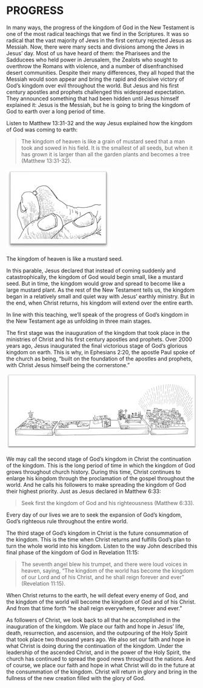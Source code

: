 # PROGRESS

In many ways, the progress of the kingdom of God in the New Testament is one of the most radical teachings that we find in the Scriptures. It was so radical that the vast majority of Jews in the first century rejected Jesus as Messiah. Now, there were many sects and divisions among the Jews in Jesus’ day. Most of us have heard of them: the Pharisees and the Sadducees who held power in Jerusalem, the Zealots who sought to overthrow the Romans with violence, and a number of disenfranchised desert communities. Despite their many differences, they all hoped that the Messiah would soon appear and bring the rapid and decisive victory of God’s kingdom over evil throughout the world. But Jesus and his first century apostles and prophets challenged this widespread expectation. They announced something that had been hidden until Jesus himself explained it: Jesus is the Messiah, but he is going to bring the kingdom of God to earth over a long period of time.

Listen to Matthew 13:31-32 and the way Jesus explained how the kingdom of God was coming to earth:

> The kingdom of heaven is like a grain of mustard seed that a man took and sowed in his field. It is the smallest of all seeds, but when it has grown it is larger than all the garden plants and becomes a tree (Matthew 13:31-32).

![1.1.2.manuscript.pic10](https://github.com/thirdmill/images/raw/main/1.1.2.manuscript.pic10.png)

The kingdom of heaven is like a mustard seed.

In this parable, Jesus declared that instead of coming suddenly and catastrophically, the kingdom of God would begin small, like a mustard seed. But in time, the kingdom would grow and spread to become like a large mustard plant. As the rest of the New Testament tells us, the kingdom began in a relatively small and quiet way with Jesus’ earthly ministry. But in the end, when Christ returns, his kingdom will extend over the entire earth.

In line with this teaching, we’ll speak of the progress of God’s kingdom in the New Testament age as unfolding in three main stages.

The first stage was the inauguration of the kingdom that took place in the ministries of Christ and his first century apostles and prophets. Over 2000 years ago, Jesus inaugurated the final victorious stage of God’s glorious kingdom on earth. This is why, in Ephesians 2:20, the apostle Paul spoke of the church as being, “built on the foundation of the apostles and prophets, with Christ Jesus himself being the cornerstone.”

![1.1.2.manuscript.pic11](https://github.com/thirdmill/images/raw/main/1.1.2.manuscript.pic11.png)

We may call the second stage of God’s kingdom in Christ the continuation of the kingdom. This is the long period of time in which the kingdom of God grows throughout church history. During this time, Christ continues to enlarge his kingdom through the proclamation of the gospel throughout the world. And he calls his followers to make spreading the kingdom of God their highest priority. Just as Jesus declared in Matthew 6:33:

> Seek first the kingdom of God and his righteousness (Matthew 6:33).

Every day of our lives we are to seek the expansion of God’s kingdom, God’s righteous rule throughout the entire world.

The third stage of God’s kingdom in Christ is the future consummation of the kingdom. This is the time when Christ returns and fulfills God’s plan to turn the whole world into his kingdom. Listen to the way John described this final phase of the kingdom of God in Revelation 11:15:

> The seventh angel blew his trumpet, and there were loud voices in heaven, saying, “The kingdom of the world has become the kingdom of our Lord and of his Christ, and he shall reign forever and ever” (Revelation 11:15).

When Christ returns to the earth, he will defeat every enemy of God, and the kingdom of the world will become the kingdom of God and of his Christ. And from that time forth “he shall reign everywhere, forever and ever.”

As followers of Christ, we look back to all that he accomplished in the inauguration of the kingdom. We place our faith and hope in Jesus’ life, death, resurrection, and ascension, and the outpouring of the Holy Spirit that took place two thousand years ago. We also set our faith and hope in what Christ is doing during the continuation of the kingdom. Under the leadership of the ascended Christ, and in the power of the Holy Spirit, the church has continued to spread the good news throughout the nations. And of course, we place our faith and hope in what Christ will do in the future at the consummation of the kingdom. Christ will return in glory and bring in the fullness of the new creation filled with the glory of God.
